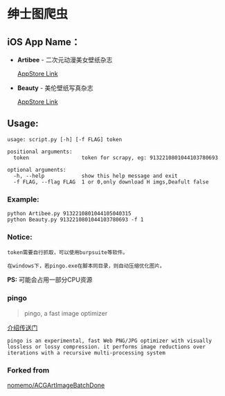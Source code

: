﻿
# 绅士图爬虫


## iOS App Name：


* **Artibee** - 二次元动漫美女壁纸杂志

    [AppStore Link](https://itunes.apple.com/cn/app/artibee-二次元动漫美女壁纸杂志/id1190202850?mt=8)

* **Beauty** - 美伦壁纸写真杂志

    [AppStore Link](https://itunes.apple.com/cn/app/the-beauty-美伦壁纸写真杂志/id1190341460?mt=8)


## Usage:
```
usage: script.py [-h] [-f FLAG] token

positional arguments:
  token                 token for scrapy, eg: 9132210801044103780693

optional arguments:
  -h, --help            show this help message and exit
  -f FLAG, --flag FLAG  1 or 0,only download H imgs,Deafult false

```

### Example:
```
python Artibee.py 9132210801044105040315
python Beauty.py 9132210801044103780693 -f 1
```

### Notice:

    token需要自行抓取，可以使用burpsuite等软件。

    在windows下，若pingo.exe在脚本同目录，则自动压缩优化图片。

**PS:** 可能会占用一部分CPU资源

### pingo

>pingo, a fast image optimizer 

[介绍传送门](https://css-ig.net/pingo)


    pingo is an experimental, fast Web PNG/JPG optimizer with visually lossless or lossy compression. it performs image reductions over iterations with a recursive multi-processing system



### Forked from 

[nomemo/ACGArtImageBatchDone](https://github.com/nomemo/ACGArtImageBatchDone)